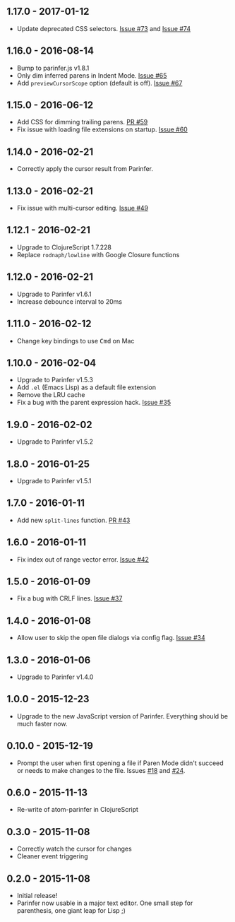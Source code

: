 ## 1.17.0 - 2017-01-12
* Update deprecated CSS selectors. [Issue #73] and [Issue #74]

## 1.16.0 - 2016-08-14
* Bump to parinfer.js v1.8.1
* Only dim inferred parens in Indent Mode. [Issue #65]
* Add `previewCursorScope` option (default is off). [Issue #67]

## 1.15.0 - 2016-06-12
* Add CSS for dimming trailing parens. [PR #59]
* Fix issue with loading file extensions on startup. [Issue #60]

## 1.14.0 - 2016-02-21
* Correctly apply the cursor result from Parinfer.

## 1.13.0 - 2016-02-21
* Fix issue with multi-cursor editing. [Issue #49]

## 1.12.1 - 2016-02-21
* Upgrade to ClojureScript 1.7.228
* Replace `rodnaph/lowline` with Google Closure functions

## 1.12.0 - 2016-02-21
* Upgrade to Parinfer v1.6.1
* Increase debounce interval to 20ms

## 1.11.0 - 2016-02-12
* Change key bindings to use <kbd>Cmd</kbd> on Mac

## 1.10.0 - 2016-02-04
* Upgrade to Parinfer v1.5.3
* Add `.el` (Emacs Lisp) as a default file extension
* Remove the LRU cache
* Fix a bug with the parent expression hack. [Issue #35]

## 1.9.0 - 2016-02-02
* Upgrade to Parinfer v1.5.2

## 1.8.0 - 2016-01-25
* Upgrade to Parinfer v1.5.1

## 1.7.0 - 2016-01-11
* Add new `split-lines` function. [PR #43]

## 1.6.0 - 2016-01-11
* Fix index out of range vector error. [Issue #42]

## 1.5.0 - 2016-01-09
* Fix a bug with CRLF lines. [Issue #37]

## 1.4.0 - 2016-01-08
* Allow user to skip the open file dialogs via config flag. [Issue #34]

## 1.3.0 - 2016-01-06
* Upgrade to Parinfer v1.4.0

## 1.0.0 - 2015-12-23
* Upgrade to the new JavaScript version of Parinfer. Everything should be much faster now.

## 0.10.0 - 2015-12-19
* Prompt the user when first opening a file if Paren Mode didn't succeed or
  needs to make changes to the file. Issues [#18] and [#24].

## 0.6.0 - 2015-11-13
* Re-write of atom-parinfer in ClojureScript

## 0.3.0 - 2015-11-08
* Correctly watch the cursor for changes
* Cleaner event triggering

## 0.2.0 - 2015-11-08
* Initial release!
* Parinfer now usable in a major text editor. One small step for parenthesis,
  one giant leap for Lisp ;)

[#18]:https://github.com/oakmac/atom-parinfer/issues/18
[#24]:https://github.com/oakmac/atom-parinfer/issues/24
[Issue #34]:https://github.com/oakmac/atom-parinfer/issues/34
[Issue #37]:https://github.com/oakmac/atom-parinfer/issues/37
[Issue #42]:https://github.com/oakmac/atom-parinfer/issues/42
[Issue #35]:https://github.com/oakmac/atom-parinfer/issues/35
[Issue #49]:https://github.com/oakmac/atom-parinfer/issues/49
[Issue #60]:https://github.com/oakmac/atom-parinfer/issues/60
[Issue #65]:https://github.com/oakmac/atom-parinfer/issues/65
[Issue #67]:https://github.com/oakmac/atom-parinfer/issues/67
[Issue #73]:https://github.com/oakmac/atom-parinfer/issues/73
[Issue #74]:https://github.com/oakmac/atom-parinfer/issues/74
[PR #43]:https://github.com/oakmac/atom-parinfer/pull/43
[PR #59]:https://github.com/oakmac/atom-parinfer/pull/59
